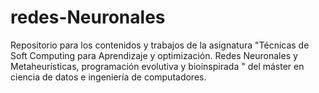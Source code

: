 # redes-Neuronales
Repositorio para los contenidos y trabajos de la asignatura "Técnicas de Soft Computing para Aprendizaje y optimización. Redes Neuronales y Metaheurísticas, programación evolutiva y bioinspirada " del máster en ciencia de datos e ingeniería de computadores. 
